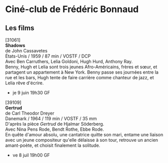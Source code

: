 # Ciné-club de Frédéric Bonnaud

## Les films

[31061]  
**Shadows**  
de John Cassavetes  
États-Unis / 1959 / 87 min / VOSTF / DCP  
Avec Ben Carruthers, Lelia Goldoni, Hugh Hurd, Anthony Ray.  
Benny, Hugh et Lelia sont trois jeunes Afro-Américains, frères et sœur, et partagent un appartement à New York. Benny passe ses journées entre la rue et les bars, Hugh tente de faire carrière comme chanteur de jazz, et Lelia rêve d'écrire.

- je 9 juin 19h30 GF

[39109]  
**Gertrud**  
de Carl Theodor Dreyer  
Danemark / 1964 / 119 min / VOSTF / 35 mm  
D'après la pièce _Gertrud_ de Hjalmar Söderberg.  
Avec Nina Pens Rode, Bendt Rothe, Ebbe Rode.  
En quête d'amour absolu, une cantatrice quitte son mari, entame une liaison avec un jeune compositeur qu'elle délaisse à son tour, retrouve un ancien amant-poète, et choisit finalement la solitude.

- ve 8 juil 19h00 GF

